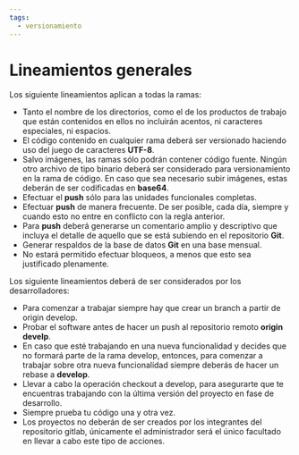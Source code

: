 ```yaml
---
tags:
  - versionamiento
---
```


# Lineamientos generales

Los siguiente lineamientos aplican a todas la ramas:

* Tanto el nombre de los directorios, como el de los productos de trabajo que están contenidos en ellos no incluirán acentos, ni caracteres especiales, ni espacios.
* El código contenido en cualquier rama deberá ser versionado haciendo uso del juego de caracteres **UTF-8**.
* Salvo imágenes, las ramas sólo podrán contener código fuente. Ningún otro archivo de tipo binario deberá ser considerado para versionamiento en la rama de código. En caso que sea necesario subir imágenes, estas deberán de ser codificadas en **base64**.
* Efectuar el **push** sólo para las unidades funcionales completas.
* Efectuar **push** de manera frecuente. De ser posible, cada día, siempre y cuando esto no entre en conflicto con la regla anterior.
* Para **push** deberá generarse un comentario amplio y descriptivo que incluya el detalle de aquello que se está subiendo en el repositorio **Git**.
* Generar respaldos de la base de datos **Git** en una base mensual.
* No estará permitido efectuar bloqueos, a menos que esto sea justificado plenamente.

Los siguiente lineamientos deberá de ser considerados por los desarrolladores:

* Para comenzar a trabajar siempre hay que crear un branch a partir de origin develop.
* Probar el software antes de hacer un push al repositorio remoto **origin develp**.
* En caso que esté trabajando en una nueva funcionalidad y decides que no formará parte de la rama develop, entonces, para comenzar a trabajar sobre otra nueva funcionalidad siempre deberás de hacer un rebase a **develop**.
* Llevar a cabo la operación checkout a develop, para asegurarte que te encuentras trabajando con la última versión del proyecto en fase de desarrollo.
* Siempre prueba tu código una y otra vez.
* Los proyectos no deberán de ser creados por los integrantes del repositorio gitlab, únicamente el administrador será el único facultado en llevar a cabo este tipo de acciones.

